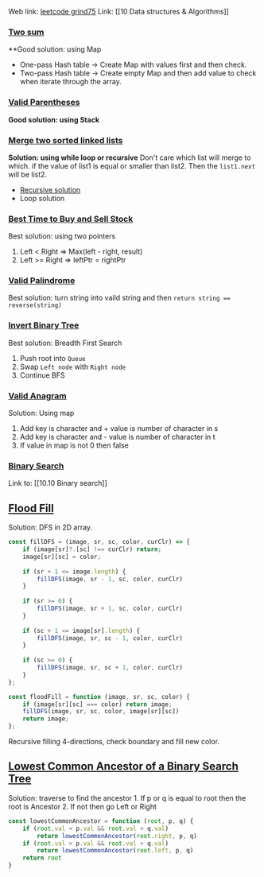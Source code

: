 Web link: [leetcode grind75](https://www.techinterviewhandbook.org/grind75)
Link: [[10 Data structures & Algorithms]]
### [Two sum](https://leetcode.com/problems/two-sum)
**Good solution: using Map
   - One-pass Hash table -> Create Map with values first and then check.
   - Two-pass Hash table -> Create empty Map and then add value to check when iterate through the array.
### [Valid Parentheses](https://leetcode.com/problems/valid-parentheses)
**Good solution: using Stack**
### [Merge two sorted linked lists](https://leetcode.com/problems/merge-two-sorted-lists/)
**Solution: using while loop or recursive**
Don't care which list will merge to which. if the value of list1 is equal or smaller than list2. Then the `list1.next` will be list2.
- [Recursive solution](https://authorslog.com/blog/oXmSPEGRc3?title=21-merge-two-sorted-lists)
- Loop solution
### [Best Time to Buy and Sell Stock](https://leetcode.com/problems/best-time-to-buy-and-sell-stock)
Best solution: using two pointers
1. Left < Right  => Max(left - right, result)
2. Left >= Right => leftPtr = rightPtr
### [Valid Palindrome](https://leetcode.com/problems/valid-palindrome)
Best solution: turn string into vaild string and then 
`return string == reverse(string)`
### [Invert Binary Tree](https://leetcode.com/problems/invert-binary-tree)
Best solution: Breadth First Search
1. Push root into `Queue`
2. Swap `Left node` with `Right node`
3. Continue BFS
### [Valid Anagram](https://leetcode.com/problems/valid-anagram)
Solution: Using map
1. Add key is character and + value is number of character in s 
2. Add key is character and - value is number of character in t
3. If value in map is not 0 then false
### [Binary Search](https://leetcode.com/problems/binary-search)
Link to: [[10.10 Binary search]]
## [Flood Fill](https://leetcode.com/problems/flood-fill)
Solution: DFS in 2D array.
```js
const fillDFS = (image, sr, sc, color, curClr) => {
	if (image[sr]?.[sc] !== curClr) return;
	image[sr][sc] = color;  
	
	if (sr + 1 <= image.length) {
		fillDFS(image, sr - 1, sc, color, curClr)
	}
	
	if (sr >= 0) {
		fillDFS(image, sr + 1, sc, color, curClr)
	}
	
	if (sc + 1 <= image[sr].length) {
		fillDFS(image, sr, sc - 1, color, curClr)
	}
	
	if (sc >= 0) {
		fillDFS(image, sr, sc + 1, color, curClr)
	}
};

const floodFill = function (image, sr, sc, color) {
	if (image[sr][sc] === color) return image;
	fillDFS(image, sr, sc, color, image[sr][sc])
	return image;
};
```
Recursive filling 4-directions, check boundary and fill new color.

## [Lowest Common Ancestor of a Binary Search Tree](https://leetcode.com/problems/lowest-common-ancestor-of-a-binary-search-tree)
Solution: traverse to find the ancestor
	1. If p or q is equal to root then the root is Ancestor
	2. If not then go Left or Right
```js
const lowestCommonAncestor = function (root, p, q) {
	if (root.val < p.val && root.val < q.val) 
		return lowestCommonAncestor(root.right, p, q)
	if (root.val > p.val && root.val > q.val) 
		return lowestCommonAncestor(root.left, p, q)
	return root
}
```
















